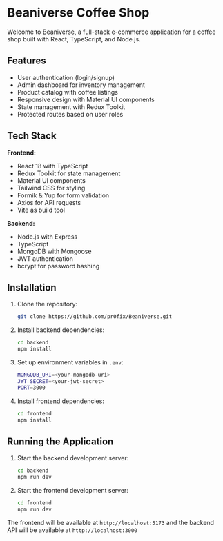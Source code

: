 
# Beaniverse Coffee Shop
Welcome to Beaniverse, a full-stack e-commerce application for a coffee shop built with React, TypeScript, and Node.js.


## Features
- User authentication (login/signup)
- Admin dashboard for inventory management
- Product catalog with coffee listings
- Responsive design with Material UI components
- State management with Redux Toolkit
- Protected routes based on user roles

## Tech Stack

**Frontend:** 
- React 18 with TypeScript
-  Redux Toolkit for state management
- Material UI components
- Tailwind CSS for styling
- Formik & Yup for form validation
- Axios for API requests
- Vite as build tool

**Backend:**
- Node.js with Express
- TypeScript
- MongoDB with Mongoose
- JWT authentication
- bcrypt for password hashing

## Installation
1. Clone the repository:
   ```bash
   git clone https://github.com/pr0fix/Beaniverse.git
   ```
2. Install backend dependencies:
   ```bash
   cd backend
   npm install
   ```
3. Set up environment variables in `.env`:
   ```bash
   MONGODB_URI=<your-mongodb-uri>
   JWT_SECRET=<your-jwt-secret>
   PORT=3000
   ```
4. Install frontend dependencies:
   ```bash
   cd frontend
   npm install
   ```

## Running the Application
1. Start the backend development server:
   ```bash
   cd backend
   npm run dev
   ```
2. Start the frontend development server:
   ```bash
   cd frontend
   npm run dev
   ```
The frontend will be available at `http://localhost:5173` and the backend API will be available at `http://localhost:3000`
